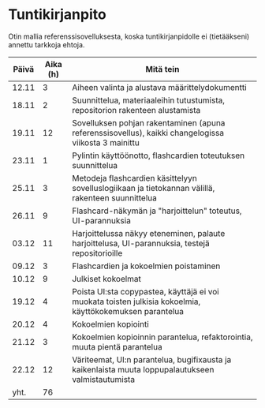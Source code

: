 # Tuntikirjanpito

Otin mallia referenssisovelluksesta, koska tuntikirjanpidolle ei (tietääkseni) annettu tarkkoja ehtoja.

| Päivä | Aika (h) | Mitä tein |
|-------|----------|-----------|
| 12.11 | 3        | Aiheen valinta ja alustava määrittelydokumentti |
| 18.11 | 2        | Suunnittelua, materiaaleihin tutustumista, repositorion rakenteen alustamista |
| 19.11 | 12       | Sovelluksen pohjan rakentaminen (apuna referenssisovellus), kaikki changelogissa viikosta 3 mainittu |
| 23.11 | 1        | Pylintin käyttöönotto, flashcardien toteutuksen suunnittelua |
| 25.11 | 3        | Metodeja flashcardien käsittelyyn sovelluslogiikaan ja tietokannan välillä, rakenteen suunnittelua |
| 26.11 | 9        | Flashcard-näkymän ja "harjoittelun" toteutus, UI-parannuksia |
| 03.12 | 11       | Harjoittelussa näkyy eteneminen, palaute harjoittelusa, UI-parannuksia, testejä repositorioille |
| 09.12 | 3        | Flashcardien ja kokoelmien poistaminen |
| 10.12 | 9        | Julkiset kokoelmat |
| 19.12 | 4        | Poista UI:sta copypastea, käyttäjä ei voi muokata toisten julkisia kokoelmia, käyttökokemuksen parantelua |
| 20.12 | 4        | Kokoelmien kopiointi |
| 21.12 | 3        | Kokoelmien kopioinnin parantelua, refaktorointia, muuta pientä parantelua |
| 22.12 | 12       | Väriteemat, UI:n parantelua, bugifixausta ja kaikenlaista muuta loppupalautukseen valmistautumista |
| yht.  | 76       |   |
